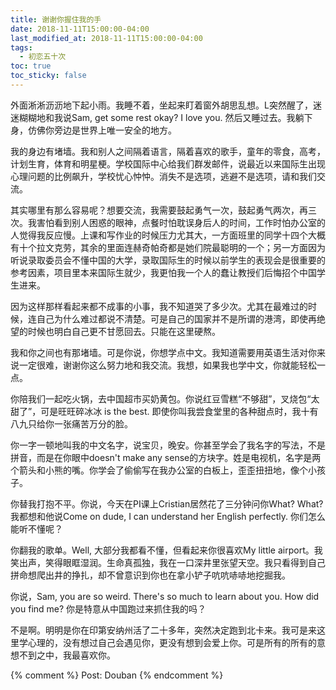 ```yaml
---
title: 谢谢你握住我的手
date: 2018-11-11T15:00:00-04:00
last_modified_at: 2018-11-11T15:00:00-04:00
tags:
  - 初恋五十次
toc: true
toc_sticky: false
---
```


外面淅淅沥沥地下起小雨。我睡不着，坐起来盯着窗外胡思乱想。L突然醒了，迷迷糊糊地和我说Sam, get some rest okay? I love you. 然后又睡过去。我躺下身，仿佛你旁边是世界上唯一安全的地方。

<!--more-->

我的身边有堵墙。我和别人之间隔着语言，隔着喜欢的歌手，童年的零食，高考，计划生育，体育和明星梗。学校国际中心给我们群发邮件，说最近以来国际生出现心理问题的比例飙升，学校忧心忡忡。消失不是选项，逃避不是选项，请和我们交流。

其实哪里有那么容易呢？想要交流，我需要鼓起勇气一次，鼓起勇气两次，再三次。我害怕看到别人困惑的眼神，点餐时怕耽误身后人的时间，工作时怕办公室的人觉得我反应慢。上课和写作业的时候压力尤其大，一方面班里的同学十四个大概有十个拉文克劳，其余的里面连赫奇帕奇都是她们院最聪明的一个；另一方面因为听说录取委员会不懂中国的大学，录取国际生的时候以前学生的表现会是很重要的参考因素，项目里本来国际生就少，我更怕我一个人的蠢让教授们后悔招个中国学生进来。

因为这样那样看起来都不成事的小事，我不知道哭了多少次。尤其在最难过的时候，连自己为什么难过都说不清楚。可是自己的国家并不是所谓的港湾，即使再绝望的时候也明白自己更不甘愿回去。只能在这里硬熬。

我和你之间也有那堵墙。可是你说，你想学点中文。我知道需要用英语生活对你来说一定很难，谢谢你这么努力地和我交流。我想，如果我也学中文，你就能轻松一点。

你陪我们一起吃火锅，去中国超市买奶黄包。你说红豆雪糕“不够甜”，叉烧包“太甜了”，可是旺旺碎冰冰 is the best. 即使你叫我尝食堂里的各种甜点时，我十有八九只给你一张痛苦万分的脸。

你一字一顿地叫我的中文名字，说宝贝，晚安。你甚至学会了我名字的写法，不是拼音，而是在你眼中doesn't make any sense的方块字。姓是电视机，名字是两个箭头和小熊的嘴。你学会了偷偷写在我办公室的白板上，歪歪扭扭地，像个小孩子。

你替我打抱不平。你说，今天在PI课上Cristian居然花了三分钟问你What? What? 我都想和他说Come on dude, I can understand her English perfectly. 你们怎么能听不懂呢？

你翻我的歌单。Well, 大部分我都看不懂，但看起来你很喜欢My little airport。我笑出声，笑得眼眶湿润。生命真孤独，我在一口深井里张望天空。我只看得到自己拼命想爬出井的挣扎，却不曾意识到你也在拿小铲子吭吭哧哧地挖掘我。

你说，Sam, you are so weird. There's so much to learn about you. How did you find me? 你是特意从中国跑过来抓住我的吗？

不是啊。明明是你在印第安纳州活了二十多年，突然决定跑到北卡来。我可是来这里学心理的，没有想过自己会遇见你，更没有想到会爱上你。可是所有的所有的意想不到之中，我最喜欢你。

{% comment %}
Post: Douban
{% endcomment %}